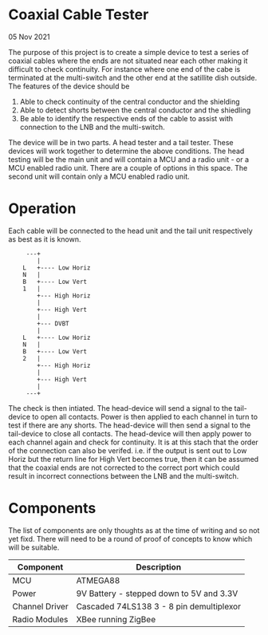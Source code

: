 # Coaxial Cable Tester

05 Nov 2021

The purpose of this project is to create a simple device to test a series of coaxial cables where the ends are not situated near each other making it difficult to check continuity. For instance where one end of the cabe is terminated at the multi-switch and the other end at the satillite dish outside. The features of the device should be

1. Able to check continuity of the central conductor and the shielding
2. Able to detect shorts between the central conductor and the shiedling
3. Be able to identify the respective ends of the cable to assist with connection to the LNB and the multi-switch.

The device will be in two parts. A head tester and a tail tester. These devices will work together to determine the above conditions. The head testing will be the main unit and will contain a MCU and a radio unit - or a MCU enabled radio unit. There are a couple of options in this space. The second unit will contain only a MCU enabled radio unit.

# Operation
Each cable will be connected to the head unit and the tail unit respectively as best as it is known. 
```
     ---+
        |            
    L   +---- Low Horiz
    N   |
    B   +---- Low Vert
    1   |
        +--- High Horiz
        |
        +--- High Vert
        |
        +--- DVBT
        |
    L   +---- Low Horiz
    N   |
    B   +---- Low Vert
    2   |
        +--- High Horiz
        |
        +--- High Vert
        |
     ---+
```

The check is then intiated. The head-device will send a signal to the tail-device to open all contacts. Power is then applied to each channel in turn to test if there are any shorts.
The head-device will then send a signal to the tail-device to close all contacts. The head-device will then apply power to each channel again and check for continuity. It is at this stach that the order of the connection can also be verifed. i.e. if the output is sent out to Low Horiz but the return line for High Vert becomes true, then it can be assumed that the coaxial ends are not corrected to the correct port which could result in incorrect connections between the LNB and the multi-switch.

# Components
The list of components are only thoughts as at the time of writing and so not yet fixd. There will need to be a round of proof of concepts to know which will be suitable.

| Component | Description
|-----------|-------------|
| MCU | ATMEGA88 |
| Power | 9V Battery - stepped down to 5V and 3.3V |
| Channel Driver | Cascaded 74LS138 3 - 8 pin demultiplexor |
| Radio Modules | XBee running ZigBee |
